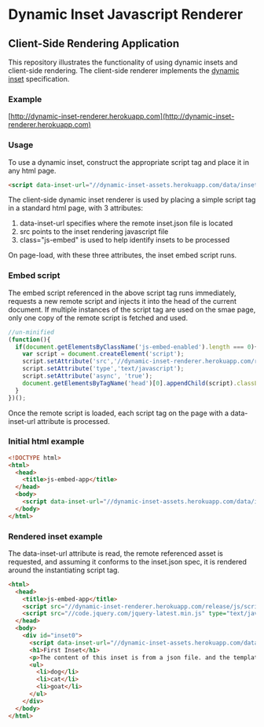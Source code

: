 # Dynamic Inset Javascript Renderer
## Client-Side Rendering Application

This repository illustrates the functionality of using dynamic insets and client-side rendering.
The client-side renderer implements the [dynamic inset](https://docs.google.com/document/d/1NQ0UZYnyq89RFg3-Y7WxmYr7qVhsVBIrNPDpmgF66JA/edit?usp=sharing) specification.

### Example
[http://dynamic-inset-renderer.herokuapp.com](http://dynamic-inset-renderer.herokuapp.com)

### Usage
To use a dynamic inset, construct the appropriate script tag and place it in any html page.
```html
<script data-inset-url="//dynamic-inset-assets.herokuapp.com/data/inset.json" src="http://dynamic-inset-renderer.herokuapp.com/release/js/embed.js" class="js-embed" ></script>
```
The client-side dynamic inset renderer is used by placing a simple script tag in a standard html page, with 3 attributes:
1. data-inset-url specifies where the remote inset.json file is located
2. src points to the inset rendering javascript file
3. class="js-embed" is used to help identify insets to be processed

On page-load, with these three attributes, the inset embed script runs.

### Embed script
The embed script referenced in the above script tag runs immediately, requests a new remote script and injects it into the head of the current document.
If multiple instances of the script tag are used on the smae page, only one copy of the remote script is fetched and used.

```javascript
//un-minified
(function(){
  if(document.getElementsByClassName('js-embed-enabled').length === 0){
    var script = document.createElement('script');
    script.setAttribute('src','//dynamic-inset-renderer.herokuapp.com/release/js/script.js');
    script.setAttribute('type','text/javascript');
    script.setAttribute('async', 'true');
    document.getElementsByTagName('head')[0].appendChild(script).classList.add("js-embed-enabled");
  }
})();
```

Once the remote script is loaded, each script tag on the page with a data-inset-url attribute is processed.

### Initial html example
```html
<!DOCTYPE html>
<html>
  <head>
    <title>js-embed-app</title>
  </head>
  <body>
    <script data-inset-url="//dynamic-inset-assets.herokuapp.com/data/inset.json" src="//dynamic-inset-renderer.herokuapp.com/release/js/embed.js" class="js-embed" ></script>
  </body>
</html>
```

### Rendered inset example
The data-inset-url attribute is read, the remote referenced asset is requested, and assuming it conforms to the inset.json spec, it is rendered around the instantiating script tag.
```html
<html>
  <head>
    <title>js-embed-app</title>
    <script src="//dynamic-inset-renderer.herokuapp.com/release/js/script.js" type="text/javascript" class="js-embed-enabled"></script>
    <script src="//code.jquery.com/jquery-latest.min.js" type="text/javascript" class="jquery-enabled"></script>
  </head>
  <body>
    <div id="inset0">
      <script data-inset-url="//dynamic-inset-assets.herokuapp.com/data/inset.json" src="//dynamic-inset-renderer.herokuapp.com/release/js/embed.js" class="js-embed" ></script>
      <h1>First Inset</h1>
      <p>The content of this inset is from a json file. and the template is from a mustache file.</p>
      <ul>
        <li>dog</li>
        <li>cat</li>
        <li>goat</li>
      </ul>
    </div>
  </body>
</html>
```
